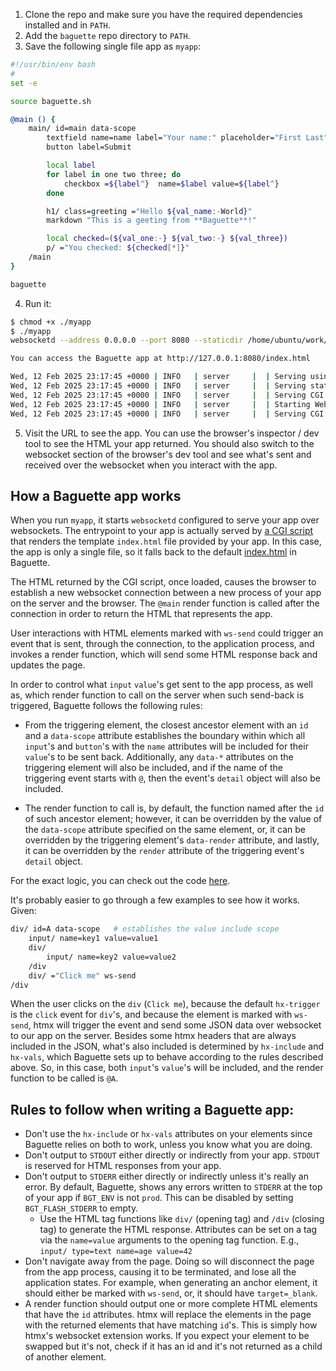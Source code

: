 1. Clone the repo and make sure you have the required dependencies installed and in `PATH`.
2. Add the `baguette` repo directory to `PATH`.
3. Save the following single file app as `myapp`:
```bash
#!/usr/bin/env bash
#
set -e

source baguette.sh

@main () {
    main/ id=main data-scope
        textfield name=name label="Your name:" placeholder="First Last" ws-send=no
        button label=Submit

        local label
        for label in one two three; do
            checkbox =${label^}  name=$label value=${label^}
        done

        h1/ class=greeting ="Hello ${val_name:-World}"
        markdown "This is a geeting from **Baguette**!"

        local checked=(${val_one:-} ${val_two:-} ${val_three})
        p/ ="You checked: ${checked[*]}"
    /main
}

baguette
```
4. Run it:
```bash
$ chmod +x ./myapp
$ ./myapp
websocketd --address 0.0.0.0 --port 8080 --staticdir /home/ubuntu/work/baguette/public --cgidir /home/ubuntu/work/baguette/cgi-bin --passenv PATH,BGT_HOME,WSD_ADDR,WSD_PORT,WSD_SCRIPT_DIR,WSD_PUBLIC_DIR /home/ubuntu/work/baguette/myapp

You can access the Baguette app at http://127.0.0.1:8080/index.html

Wed, 12 Feb 2025 23:17:45 +0000 | INFO   | server     |  | Serving using application   : /home/ubuntu/work/baguette/myapp 
Wed, 12 Feb 2025 23:17:45 +0000 | INFO   | server     |  | Serving static content from : /home/ubuntu/work/baguette/public
Wed, 12 Feb 2025 23:17:45 +0000 | INFO   | server     |  | Serving CGI scripts from    : /home/ubuntu/work/baguette/cgi-bin
Wed, 12 Feb 2025 23:17:45 +0000 | INFO   | server     |  | Starting WebSocket server   : ws://0.0.0.0:8080/
Wed, 12 Feb 2025 23:17:45 +0000 | INFO   | server     |  | Serving CGI or static files : http://0.0.0.0:8080/
```
5. Visit the URL to see the app. You can use the browser's inspector / dev tool to see the HTML your app returned.
   You should also switch to the websocket section of the browser's dev tool and see what's sent and received over
   the websocket when you interact with the app.


## How a Baguette app works

When you run `myapp`, it starts `websocketd` configured to serve your app over websockets.
The entrypoint to your app is actually served by [a CGI script](../cgi-bin/index.html)
that renders the template `index.html` file provided by your app. In this case, the
app is only a single file, so it falls back to the default [index.html](../index.html) in Baguette.

The HTML returned by the CGI script, once loaded, causes the browser to establish a
new websocket connection between a new process of your app on the server and the
browser. The `@main` render function is called after the connection in order to return
the HTML that represents the app.

User interactions with HTML elements marked with `ws-send` could trigger an event
that is sent, through the connection, to the application process, and invokes
a render function, which will send some HTML response back and updates the page.

In order to control what `input` `value`'s get sent to the app process, as well as,
which render function to call on the server when such send-back is triggered,
Baguette follows the following rules:

  - From the triggering element, the closest ancestor element with an `id` and
    a `data-scope` attribute establishes the boundary within which all `input`'s
    and `button`'s with the `name` attributes will be included for their `value`'s
    to be sent back. Additionally, any `data-*` attributes on the triggering
    element will also be included, and if the name of the triggering event
    starts with `@`, then the event's `detail` object will also be included.

  - The render function to call is, by default, the function named after the `id`
    of such ancestor element; however, it can be overridden by the value of the
    `data-scope` attribute specified on the same element, or, it can be overridden
    by the triggering element's `data-render` attribute, and lastly, it can be
    overridden by the `render` attribute of the triggering event's `detail` object.

For the exact logic, you can check out the code [here](../public/baguette.js).

It's probably easier to go through a few examples to see how it works. Given:
```bash
div/ id=A data-scope   # establishes the value include scope
    input/ name=key1 value=value1
    div/
        input/ name=key2 value=value2
    /div
    div/ ="Click me" ws-send
/div
```
When the user clicks on the `div` (`Click me`), because the default `hx-trigger`
is the `click` event for `div`'s, and because the element is marked with `ws-send`,
htmx will trigger the event and send some JSON data over websocket to our app
on the server. Besides some htmx headers that are always included in the JSON,
what's also included is determined by `hx-include` and `hx-vals`, which Baguette
sets up to behave according to the rules described above. So, in this case,
both `input`'s `value`'s will be included, and the render function to be
called is `@A`.


## Rules to follow when writing a Baguette app:

- Don't use the `hx-include` or `hx-vals` attributes on your elements since
  Baguette relies on both to work, unless you know what you are doing.
- Don't output to `STDOUT` either directly or indirectly from your app.
  `STDOUT` is reserved for HTML responses from your app.
- Don't output to `STDERR` either directly or indirectly unless it's really
  an error. By default, Baguette, shows any errors written to `STDERR` at the
  top of your app if `BGT_ENV` is not `prod`. This can be disabled by setting
  `BGT_FLASH_STDERR` to empty.
  - Use the HTML tag functions like `div/` (opening tag) and `/div` (closing tag)
    to generate the HTML response. Attributes can be set on a tag via the
    `name=value` arguments to the opening tag function. E.g., `input/ type=text name=age value=42`
- Don't navigate away from the page. Doing so will disconnect the page from the app
  process, causing it to be terminated, and lose all the application states. For
  example, when generating an anchor element, it should either be marked with
  `ws-send`, or, it should have `target=_blank`.
- A render function should output one or more complete HTML elements that have
  the `id` attributes. htmx will replace the elements in the page with the
  returned elements that have matching `id`'s. This is simply how htmx's websocket 
  extension works. If you expect your element to be swapped but it's not, check
  if it has an id and it's not returned as a child of another element.
